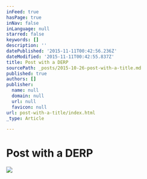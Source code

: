 ```yaml
---
inFeed: true
hasPage: true
inNav: false
inLanguage: null
starred: false
keywords: []
description: ''
datePublished: '2015-11-11T00:42:56.236Z'
dateModified: '2015-11-11T00:42:55.837Z'
title: Post with a DERP
sourcePath: _posts/2015-10-26-post-with-a-title.md
published: true
authors: []
publisher:
  name: null
  domain: null
  url: null
  favicon: null
url: post-with-a-title/index.html
_type: Article

---
```

# Post with a DERP
![](https://the-grid-user-content.s3-us-west-2.amazonaws.com/f61a6bd8-246c-4c16-8620-bddcb0a18dd7.png)